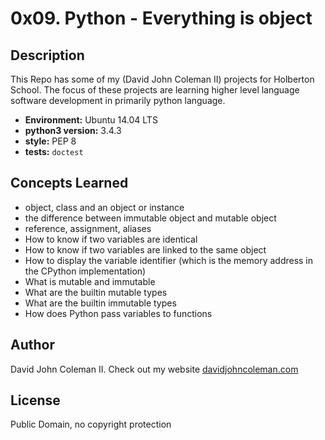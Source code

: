 # 0x09. Python - Everything is object

## Description

This Repo has some of my (David John Coleman II) projects for Holberton School.
The focus of these projects are learning higher level language software
development in primarily python language.

* __Environment:__ Ubuntu 14.04 LTS
* __python3 version:__ 3.4.3
* __style:__ PEP 8
* __tests:__ `doctest`

## Concepts Learned

* object, class and an object or instance
* the difference between immutable object and mutable object
* reference, assignment, aliases
* How to know if two variables are identical
* How to know if two variables are linked to the same object
* How to display the variable identifier (which is the memory address in the CPython implementation)
* What is mutable and immutable
* What are the builtin mutable types
* What are the builtin immutable types
* How does Python pass variables to functions

## Author

David John Coleman II.	Check out my website [davidjohncoleman.com](http://www.davidjohncoleman.com/)

## License

Public Domain, no copyright protection
